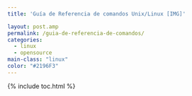 ```yaml
---
title: 'Guía de Referencia de comandos Unix/Linux [IMG]'

layout: post.amp
permalink: /guia-de-referencia-de-comandos/
categories:
  - linux
  - opensource
main-class: "linux"
color: "#2196F3"
---
```

<a href="https://4.bp.blogspot.com/-GhGGy71dDp0/TvJsPuKlfhI/AAAAAAAAB70/3w77slEnH_w/s1600/linux-commands-cheat-sheet-new_150x150_p1.png" imageanchor="1" style="margin-left:1em; margin-right:1em"><amp-img layout="responsive" border="0" src="https://4.bp.blogspot.com/-GhGGy71dDp0/TvJsPuKlfhI/AAAAAAAAB70/3w77slEnH_w/s1600/linux-commands-cheat-sheet-new_150x150_p1.png" /></a>



{% include toc.html %}
